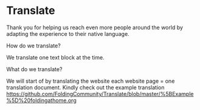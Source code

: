 # Translate

Thank you for helping us reach even more people around the world by adapting the experience to their native language.


How do we translate?

We translate one text block at the time.

What do we translate?

We will start of by translating the website each website page = one translation document.
Kindly check out the example translation https://github.com/FoldingCommunity/Translate/blob/master/%5BExample%5D%20foldingathome.org





